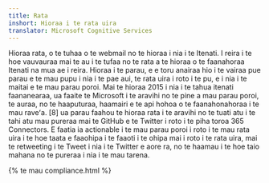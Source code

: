 ```yaml
---
title: Rata
inshort: Hioraa i te rata uira
translator: Microsoft Cognitive Services
---
```


Hioraa rata, o te tuhaa o te webmail no te hioraa i nia i te Itenati. I reira i te hoe vauvauraa mai te au i te tufaa no te rata a te hioraa o te faanahoraa Itenati na mua ae i reira. Hioraa i te parau, e e toru anairaa hio i te vairaa pue parau e te mau pupu i nia i te pae aui, te rata uira i roto i te pu, e i nia i te maitai e te mau parau poroi. Mai te hioraa 2015 i nia i te tahua itenati faananearaa, ua faaite te Microsoft i te aravihi no te pine a mau parau poroi, te auraa, no te haaputuraa, haamairi e te api hohoa o te faanahonahoraa i te mau raveʻa. [8] ua parau faahou te hioraa rata i te aravihi no te tuati atu i te tahi atu mau pureraa mai te GitHub e te Twitter i roto i te piha toroa 365 Connectors. E faatia ia actionable i te mau parau poroi i roto i te mau rata uira i te hoe taata e faaohipa i te faaoti i te ohipa mai i roto i te rata uira, mai te retweeting i te Tweet i nia i te Twitter e aore ra, no te haamau i te hoe taio mahana no te pureraa i nia i te mau tarena. 

{% te mau compliance.html %}



